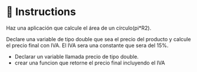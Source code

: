 # 📝 Instructions

 Haz una aplicación que calcule el área de un círculo(pi*R2). 

  Declare una variable de tipo double que sea el precio del producto y calcule el precio final con IVA. El IVA sera una constante que sera del 15%.
 
 + Declarar un variable llamada precio de tipo double.
 + crear una funcion que retorne el precio final incluyendo el IVA


